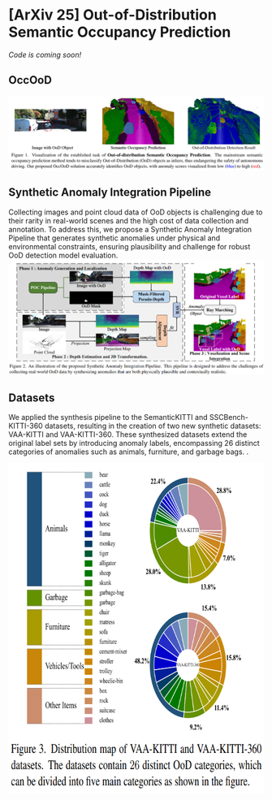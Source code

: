 # [ArXiv 25] Out-of-Distribution Semantic Occupancy Prediction
*Code is coming soon!*
## OccOoD
![visualization](https://github.com/7uHeng/OccOoD/blob/main/asserts/Visualization.png)
## Synthetic Anomaly Integration Pipeline
Collecting images and point cloud data of OoD objects is
challenging due to their rarity in real-world scenes and the
high cost of data collection and annotation. To address this,
we propose a Synthetic Anomaly Integration Pipeline that
generates synthetic anomalies under physical and environmental constraints, ensuring plausibility and challenge for
robust OoD detection model evaluation.
![Synthetic Anomaly Integration Pipeline](https://github.com/7uHeng/OccOoD/blob/main/asserts/Pipeline.png)
## Datasets
We applied the synthesis pipeline to the SemanticKITTI and SSCBench-KITTI-360 datasets,
resulting in the creation of two new synthetic datasets:
VAA-KITTI and VAA-KITTI-360. These synthesized
datasets extend the original label sets by introducing
anomaly labels, encompassing 26 distinct categories of
anomalies such as animals, furniture, and garbage bags.
.<div align=center><img src="https://github.com/7uHeng/OccOoD/blob/main/asserts/Distribution.png" width="698" height="651" /></div>
